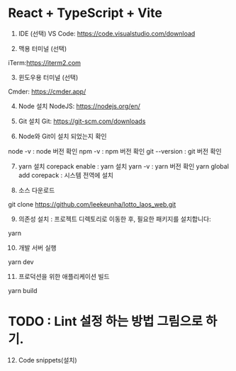 # React + TypeScript + Vite

1. IDE (선택)
   VS Code: https://code.visualstudio.com/download

2. 맥용 터미널 (선택)

iTerm:https://iterm2.com

3. 윈도우용 터미널 (선택)

Cmder: https://cmder.app/

4. Node 설치
   NodeJS: https://nodejs.org/en/

5. Git 설치
   Git: https://git-scm.com/downloads

6. Node와 Git이 설치 되었는지 확인

node -v : node 버전 확인
npm -v : npm 버전 확인
git --version : git 버전 확인

7. yarn 설치
   corepack enable : yarn 설치
   yarn -v : yarn 버전 확인
   yarn global add corepack : 시스템 전역에 설치

8. 소스 다운로드

git clone https://github.com/leekeunha/lotto_laos_web.git

9. 의존성 설치 : 프로젝트 디렉토리로 이동한 후, 필요한 패키지를 설치합니다:

yarn

10. 개발 서버 실행

yarn dev

11. 프로덕션을 위한 애플리케이션 빌드

yarn build

# TODO : Lint 설정 하는 방법 그림으로 하기.

12. Code snippets(설치)
<!-- {
  "reactFunction": {
    "prefix": "rfc",
    "body": "import React from 'react';\n\nexport default function ${1:${TM_FILENAME_BASE}}() {\n\treturn (\n\t\t<div>\n\t\t\t\n\t\t</div>\n\t);\n}\n\n",
    "description": "Creates a React Function component"
  },
  "reactStatelessImplicitReturn": {
    "prefix": "rsi",
    "body": "import React from 'react';\n\nexport const ${1:${TM_FILENAME_BASE}} = (props) => (\n\t\t\t$0\n\t);",
    "description": "Creates a React Function component"
  },
  "ClassName": {
    "prefix": "cn",
    "body": ["className={styles.$1}"],
    "description": "Adding className"
  },

} -->
